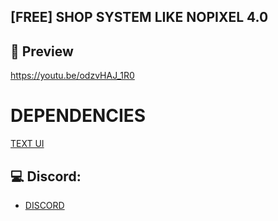## [FREE] SHOP SYSTEM LIKE NOPIXEL 4.0

## 👀 Preview
https://youtu.be/odzvHAJ_1R0


# DEPENDENCIES
[TEXT UI](https://github.com/brinleydev/brinley-shop)


## 💻 Discord:
- [DISCORD](https://discord.gg/rMKqYrpn8G)
